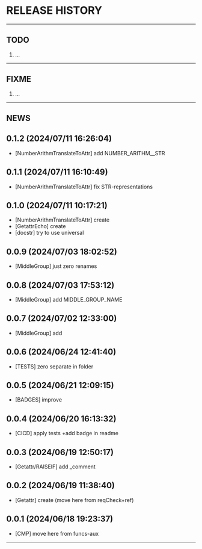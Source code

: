 # RELEASE HISTORY

********************************************************************************
## TODO
1. ...  

********************************************************************************
## FIXME
1. ...  

********************************************************************************
## NEWS

0.1.2 (2024/07/11 16:26:04)
------------------------------
- [NumberArithmTranslateToAttr] add NUMBER_ARITHM__STR  

0.1.1 (2024/07/11 16:10:49)
------------------------------
- [NumberArithmTranslateToAttr] fix STR-representations  

0.1.0 (2024/07/11 10:17:21)
------------------------------
- [NumberArithmTranslateToAttr] create  
- [GetattrEcho] create  
- [docstr] try to use universal  

0.0.9 (2024/07/03 18:02:52)
------------------------------
- [MiddleGroup] just zero renames  

0.0.8 (2024/07/03 17:53:12)
------------------------------
- [MiddleGroup] add MIDDLE_GROUP_NAME  

0.0.7 (2024/07/02 12:33:00)
------------------------------
- [MiddleGroup] add  

0.0.6 (2024/06/24 12:41:40)
------------------------------
- [TESTS] zero separate in folder  

0.0.5 (2024/06/21 12:09:15)
------------------------------
- [BADGES] improve  

0.0.4 (2024/06/20 16:13:32)
------------------------------
- [CICD] apply tests +add badge in readme  

0.0.3 (2024/06/19 12:50:17)
------------------------------
- [Getattr/RAISEIF] add _comment  

0.0.2 (2024/06/19 11:38:40)
------------------------------
- [Getattr] create (move here from reqCheck+ref)  

0.0.1 (2024/06/18 19:23:37)
------------------------------
- [CMP] move here from funcs-aux

********************************************************************************
